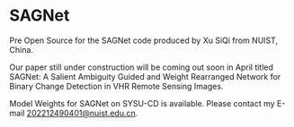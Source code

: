 # SAGNet
Pre Open Source for the SAGNet code produced by Xu SiQi from NUIST, China.

Our paper still under construction will be coming out soon in April titled SAGNet: A Salient Ambiguity Guided and Weight Rearranged Network for Binary Change Detection in VHR Remote Sensing Images.

Model Weights for SAGNet on SYSU-CD is available. Please contact my E-mail 202212490401@nuist.edu.cn.
